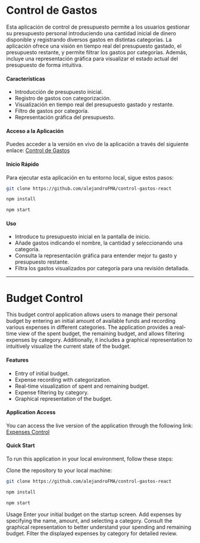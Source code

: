 # Control de Gastos

Esta aplicación de control de presupuesto permite a los usuarios gestionar su presupuesto personal introduciendo una cantidad inicial de dinero disponible y registrando diversos gastos en distintas categorías. La aplicación ofrece una visión en tiempo real del presupuesto gastado, el presupuesto restante, y permite filtrar los gastos por categorías. Además, incluye una representación gráfica para visualizar el estado actual del presupuesto de forma intuitiva.

#### Características

- Introducción de presupuesto inicial.
- Registro de gastos con categorización.
- Visualización en tiempo real del presupuesto gastado y restante.
- Filtro de gastos por categoría.
- Representación gráfica del presupuesto.

#### Acceso a la Aplicación

Puedes acceder a la versión en vivo de la aplicación a través del siguiente enlace: [Control de Gastos](https://sparkling-rolypoly-22137b.netlify.app/)

#### Inicio Rápido

Para ejecutar esta aplicación en tu entorno local, sigue estos pasos:

```bash
git clone https://github.com/alejandroFMA/control-gastos-react

npm install

npm start
```


#### Uso

- Introduce tu presupuesto inicial en la pantalla de inicio.
- Añade gastos indicando el nombre, la cantidad y seleccionando una categoría.
- Consulta la representación gráfica para entender mejor tu gasto y presupuesto restante.
- Filtra los gastos visualizados por categoría para una revisión detallada.

--------------------------------------

# Budget Control

This budget control application allows users to manage their personal budget by entering an initial amount of available funds and recording various expenses in different categories. The application provides a real-time view of the spent budget, the remaining budget, and allows filtering expenses by category. Additionally, it includes a graphical representation to intuitively visualize the current state of the budget.

#### Features

- Entry of initial budget.
- Expense recording with categorization.
- Real-time visualization of spent and remaining budget.
- Expense filtering by category.
- Graphical representation of the budget.

#### Application Access

You can access the live version of the application through the following link: [Expenses Control](https://sparkling-rolypoly-22137b.netlify.app)

#### Quick Start

To run this application in your local environment, follow these steps:

Clone the repository to your local machine:

```bash
git clone https://github.com/alejandroFMA/control-gastos-react

npm install

npm start
```

Usage
Enter your initial budget on the startup screen.
Add expenses by specifying the name, amount, and selecting a category.
Consult the graphical representation to better understand your spending and remaining budget.
Filter the displayed expenses by category for detailed review.
